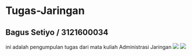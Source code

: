 # Tugas-Jaringan
## Bagus Setiyo / 3121600034


ini adalah pengumpulan tugas dari mata kuliah Administrasi Jaringan
![](https://www.seekpng.com/png/detail/416-4164571_logo-pens-png-electronic-engineering-polytechnic-institute-of.png)
![](https://media.giphy.com/media/GeimqsH0TLDt4tScGw/giphy.gif)
